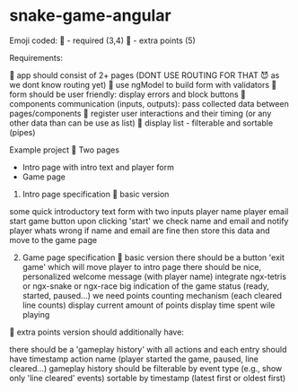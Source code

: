 # snake-game-angular

Emoji coded:
🙏 - required (3,4)
🚀 - extra points (5)

Requirements:

🙏 app should consist of 2+ pages (DONT USE ROUTING FOR THAT 😈 as we dont know routing yet)
🙏 use ngModel to build form with validators
🙏 form should be user friendly: display errors and block buttons
🙏 components communication (inputs, outputs): pass collected data between pages/components
🚀 register user interactions and their timing (or any other data than can be use as list)
🚀 display list - filterable and sortable (pipes)

Example project
🙏 Two pages
- Intro page with intro text and player form
- Game page

1. Intro page specification
🙏 basic version

some quick introductory text
form with two inputs
player name
player email
start game button
upon clicking 'start' we check name and email and notify player whats wrong
if name and email are fine then store this data and move to the game page

2. Game page specification
🙏 basic version
there should be a button 'exit game' which will move player to intro page
there should be nice, personalized welcome message (with player name)
integrate ngx-tetris or ngx-snake or ngx-race
big indication of the game status (ready, started, paused...)
we need points counting mechanism (each cleared line counts)
display current amount of points
display time spent wile playing

🚀 extra points version should additionally have:

there should be a 'gameplay history' with all actions and each entry should have
timestamp
action name (player started the game, paused, line cleared...)
gameplay history should be
filterable by event type (e.g., show only 'line cleared' events)
sortable by timestamp (latest first or oldest first)
